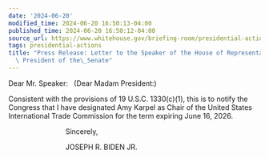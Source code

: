 ```yaml
---
date: '2024-06-20'
modified_time: 2024-06-20 16:50:13-04:00
published_time: 2024-06-20 16:50:12-04:00
source_url: https://www.whitehouse.gov/briefing-room/presidential-actions/2024/06/20/press-release-letter-to-the-speaker-of-the-house-of-representatives-and-the-president-of-the-senate/
tags: presidential-actions
title: "Press Release: Letter to the Speaker of the House of Representatives and the\
  \ President of the\_Senate"
---
```

 
Dear Mr. Speaker:   (Dear Madam President:)

Consistent with the provisions of 19 U.S.C. 1330(c)(1), this is to
notify the Congress that I have designated Amy Karpel as Chair of the
United States International Trade Commission for the term expiring June
16, 2026.

                             Sincerely,

                             JOSEPH R. BIDEN JR.
